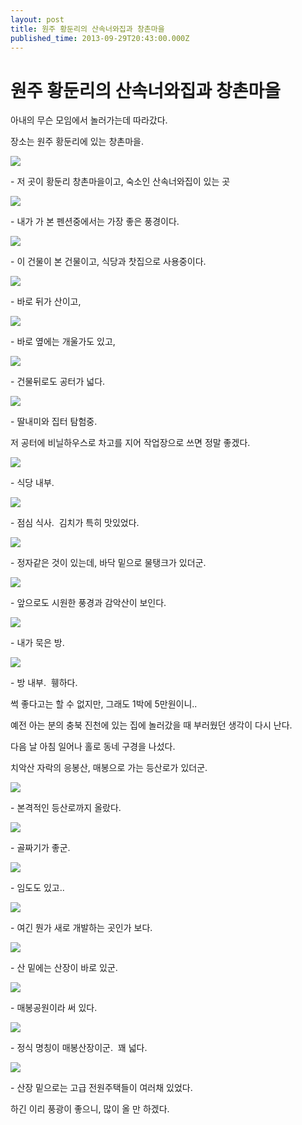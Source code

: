 ```yaml
---
layout: post
title: 원주 황둔리의 산속너와집과 창촌마을
published_time: 2013-09-29T20:43:00.000Z
---
```


# 원주 황둔리의 산속너와집과 창촌마을


아내의 무슨 모임에서 놀러가는데 따라갔다.

장소는 원주 황둔리에 있는 창촌마을.

![](../pds/201309/29/80/a0109780_5247eb3071f15.png)

\- 저 곳이 황둔리 창촌마을이고, 숙소인 산속너와집이 있는 곳

![](../pds/201309/29/80/a0109780_5247e16e11739.jpg)

\- 내가 가 본 펜션중에서는 가장 좋은 풍경이다.

![](../pds/201309/29/80/a0109780_5247e16fd214c.jpg)

\- 이 건물이 본 건물이고, 식당과 찻집으로 사용중이다.

![](../pds/201309/29/80/a0109780_5247e16f2bd2a.jpg)

\- 바로 뒤가 산이고,

![](../pds/201309/29/80/a0109780_5247e16e9c9de.jpg)

\- 바로 옆에는 개울가도 있고,

![](../pds/201309/29/80/a0109780_5247e16fad57f.jpg)

\- 건물뒤로도 공터가 넓다.

![](../pds/201309/29/80/a0109780_5247e170bf2de.jpg)

\- 딸내미와 집터 탐험중.

저 공터에 비닐하우스로 차고를 지어 작업장으로 쓰면 정말 좋겠다.

![](../pds/201309/29/80/a0109780_5247e1984dc8b.jpg)

\- 식당 내부.

![](../pds/201309/29/80/a0109780_5247e19a0aca0.jpg)

\- 점심 식사.  김치가 특히 맛있었다.

![](../pds/201309/29/80/a0109780_5247e1caeae0c.jpg)

\- 정자같은 것이 있는데, 바닥 밑으로 물탱크가 있더군.

![](../pds/201309/29/80/a0109780_5247e1cbbc7fc.jpg)

\- 앞으로도 시원한 풍경과 감악산이 보인다.

![](../pds/201309/29/80/a0109780_5247e23d49af6.jpg)

\- 내가 묵은 방.

![](../pds/201309/29/80/a0109780_5247e23cc0e1b.jpg)

\- 방 내부.  휑하다.

썩 좋다고는 할 수 없지만, 그래도 1박에 5만원이니..

예전 아는 분의 충북 진천에 있는 집에 놀러갔을 때 부러웠던 생각이 다시 난다.

다음 날 아침 일어나 홀로 동네 구경을 나섰다.

치악산 자락의 응봉산, 매봉으로 가는 등산로가 있더군.

![](../pds/201309/29/80/a0109780_5247e1fac2923.jpg)

\- 본격적인 등산로까지 올랐다.

![](../pds/201309/29/80/a0109780_5247e1fba3552.jpg)

\- 골짜기가 좋군.

![](../pds/201309/29/80/a0109780_5247e1fcc4c86.jpg)

\- 임도도 있고..

![](../pds/201309/29/80/a0109780_5247e1fd72ffc.jpg)

\- 여긴 뭔가 새로 개발하는 곳인가 보다.

![](../pds/201309/29/80/a0109780_5247e200bf767.jpg)

\- 산 밑에는 산장이 바로 있군.

![](../pds/201309/29/80/a0109780_5247e200ca516.jpg)

\- 매봉공원이라 써 있다.

![](../pds/201309/29/80/a0109780_5247e21ea1392.jpg)

\- 정식 명칭이 매봉산장이군.  꽤 넓다.

![](../pds/201309/29/80/a0109780_5247e2375ea16.jpg)

\- 산장 밑으로는 고급 전원주택들이 여러채 있었다.

하긴 이리 풍광이 좋으니, 많이 올 만 하겠다.

